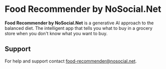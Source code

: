 # Food Recommender by NoSocial.Net

**Food Recommender by NoSocial.Net** is a generative AI approach to the balanced diet. The intelligent app that tells you what to buy in a grocery store when you don't know what you want to buy.

## Support
For help and support contact [food-recommender@nosocial.net](mailto:food-recommender@nosocial.net).